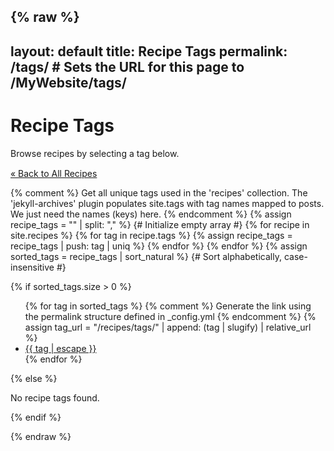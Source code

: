 {% raw %}
---
layout: default
title: Recipe Tags
permalink: /tags/ # Sets the URL for this page to /MyWebsite/tags/
---

<div class="page-heading">
  <h1>Recipe Tags</h1>
  <p>Browse recipes by selecting a tag below.</p>
  <p style="margin-top: 15px;"><a href="{{ "/recipes/" | relative_url }}">&laquo; Back to All Recipes</a></p>
</div>

<div class="tag-list-container">
  {% comment %}
    Get all unique tags used in the 'recipes' collection.
    The 'jekyll-archives' plugin populates site.tags with tag names mapped to posts.
    We just need the names (keys) here.
  {% endcomment %}
  {% assign recipe_tags = "" | split: "," %} {# Initialize empty array #}
  {% for recipe in site.recipes %}
    {% for tag in recipe.tags %}
      {% assign recipe_tags = recipe_tags | push: tag | uniq %}
    {% endfor %}
  {% endfor %}
  {% assign sorted_tags = recipe_tags | sort_natural %} {# Sort alphabetically, case-insensitive #}

  {% if sorted_tags.size > 0 %}
    <ul class="tag-list">
      {% for tag in sorted_tags %}
        {% comment %} Generate the link using the permalink structure defined in _config.yml {% endcomment %}
        {% assign tag_url = "/recipes/tags/" | append: (tag | slugify) | relative_url %}
        <li><a href="{{ tag_url }}" class="tag-link">{{ tag | escape }}</a></li>
      {% endfor %}
    </ul>
  {% else %}
    <p>No recipe tags found.</p>
  {% endif %}
</div>
{% endraw %}
